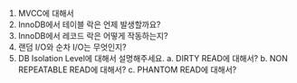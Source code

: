 1. MVCC에 대해서
2. InnoDB에서 테이블 락은 언제 발생할까요?
3. InnoDB에서 레코드 락은 어떻게 작동하는지?
4. 랜덤 I/O와 순차 I/O는 무엇인지?
5. DB Isolation Level에 대해서 설명해주세요.
   a. DIRTY READ에 대해서?
   b. NON REPEATABLE READ에 대해서?
   c. PHANTOM READ에 대해서?
